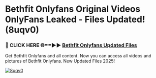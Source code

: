 # Bethfit Onlyfans Original Videos 0nlyFans Leaked - Files Updated! (8uqv0)

<h3>🔴 CLICK HERE 🌐==►► <a href="https://tinyurl.com/3hn5wdd3" rel="nofollow">Bethfit Onlyfans Updated Files</a></h3>

Get Bethfit Onlyfans and all content. Now you can access all videos and pictures of Bethfit Onlyfans. New Updated Files 2025!

[![8uqv0](https://i.imgur.com/4HnBqBT.gif)](https://tinyurl.com/3hn5wdd3)
